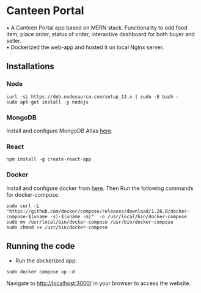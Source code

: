 # Canteen Portal

• A Canteen Portal app based on MERN stack. Functionality to add food item, place order, status of order, interactive dashboard for both buyer and seller.  
• Dockerized the web-app and hosted it on local Nginx server.

## Installations

### Node

```
curl -sL https://deb.nodesource.com/setup_13.x | sudo -E bash -
sudo apt-get install -y nodejs
```

### MongoDB

Install and configure MongoDB Atlas [here](https://mongodb.com/atlas/).


### React

```
npm install -g create-react-app
```

### Docker

Install and configure docker from [here](https://docs.docker.com/engine/install/ubuntu/). Then Run the following commands for docker-compose.  

```
sudo curl -L "https://github.com/docker/compose/releases/download/1.26.0/docker-compose-$(uname -s)-$(uname -m)"  -o /usr/local/bin/docker-compose
sudo mv /usr/local/bin/docker-compose /usr/bin/docker-compose
sudo chmod +x /usr/bin/docker-compose
```

## Running the code

* Run the dockerized app:
```
sudo docker compose up -d
```

Navigate to [http://localhost:3000/](http://localhost:3000/) in your browser to access the website.

